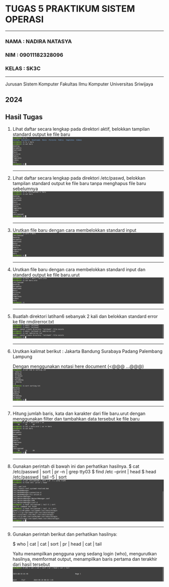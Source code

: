 # TUGAS 5 PRAKTIKUM SISTEM OPERASI
---
### NAMA : NADIRA NATASYA
### NIM : 09011182328096
### KELAS : SK3C
---
Jurusan Sistem Komputer
Fakultas Ilmu Komputer 
Universitas Sriwijaya

2024
---


## Hasil Tugas

1. Lihat daftar secara lengkap pada direktori aktif, belokkan tampilan standard output ke file baru
   ![Screenshot](https://github.com/NADIRANTS/SISTEM-OPERASI/blob/main/File%20Tugas%205/VirtualBox_NADIRA%20NATASYA_19_09_2024_07_35_20.png)

   ---

2. Lihat daftar secara lengkap pada direktori /etc/paswd, belokkan tampilan standard output ke file baru tanpa menghapus file baru sebelumnya
     ![Screenshot](https://github.com/NADIRANTS/SISTEM-OPERASI/blob/main/File%20Tugas%205/VirtualBox_NADIRA%20NATASYA_19_09_2024_08_06_51.png)

   ---

3. Urutkan file baru dengan cara membelokkan standard input
     ![Screenshot](https://github.com/NADIRANTS/SISTEM-OPERASI/blob/main/File%20Tugas%205/VirtualBox_NADIRA%20NATASYA_19_09_2024_08_11_09.png)

   ---

4. Urutkan file baru dengan cara membelokkan standard input dan standard output ke file baru.urut
     ![Screenshot](https://github.com/NADIRANTS/SISTEM-OPERASI/blob/main/File%20Tugas%205/VirtualBox_NADIRA%20NATASYA_19_09_2024_08_15_20.png)

   ---

 5. Buatlah direktori latihan6 sebanyak 2 kali dan belokkan standard error ke file rmdirerror.txt
     ![Screenshot](https://github.com/NADIRANTS/SISTEM-OPERASI/blob/main/File%20Tugas%205/VirtualBox_NADIRA%20NATASYA_19_09_2024_08_24_12.png)

    ---

6. Urutkan kalimat berikut :
   Jakarta
   Bandung
   Surabaya
   Padang
   Palembang
   Lampung

   Dengan menggunakan notasi here document (<@@@ ...@@@)
     ![Screenshot](https://github.com/NADIRANTS/SISTEM-OPERASI/blob/main/File%20Tugas%205/VirtualBox_NADIRA%20NATASYA_19_09_2024_08_30_31.png)

   ---

7. Hitung jumlah baris, kata dan karakter dari file baru.urut dengan menggunakan filter dan tambahkan data tersebut ke file baru
     ![Screenshot](https://github.com/NADIRANTS/SISTEM-OPERASI/blob/main/File%20Tugas%205/VirtualBox_NADIRA%20NATASYA_19_09_2024_08_35_52.png)

   ---

8. Gunakan perintah di bawah ini dan perhatikan hasilnya.
   $ cat /etc/passwd | sort | pr –n | grep tty03
   $ find /etc –print | head
   $ head /etc/passwd | tail –5 | sort
     ![Screenshot](https://github.com/NADIRANTS/SISTEM-OPERASI/blob/main/File%20Tugas%205/VirtualBox_NADIRA%20NATASYA_19_09_2024_08_44_34.png)

   ---

9. Gunakan perintah berikut dan perhatikan hasilnya:

   $ who | cat | cat | sort | pr | head | cat | tail

   Yaitu menampilkan pengguna yang sedang login (who), mengurutkan hasilnya, memformat output, menampilkan baris pertama dan terakhir dari hasil tersebut
     ![Screenshot](https://github.com/NADIRANTS/SISTEM-OPERASI/blob/main/File%20Tugas%205/VirtualBox_NADIRA%20NATASYA_19_09_2024_08_49_54.png)
